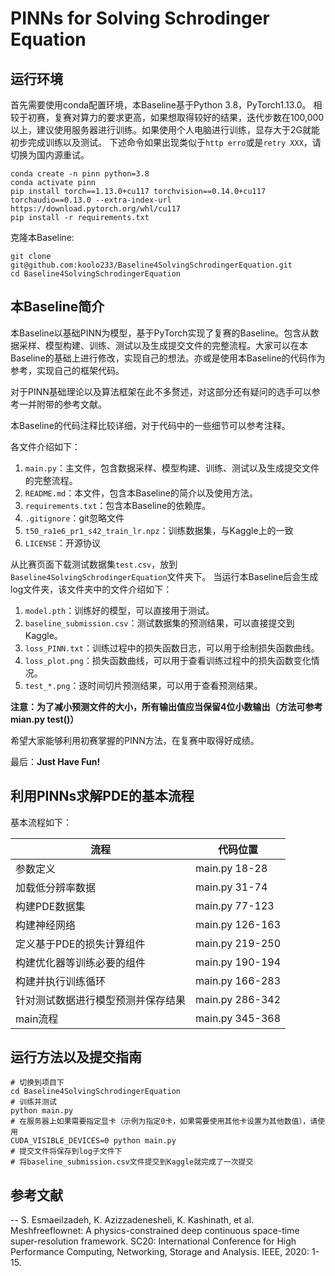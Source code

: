 # PINNs for Solving Schrodinger Equation

## 运行环境

首先需要使用conda配置环境，本Baseline基于Python 3.8，PyTorch1.13.0。
相较于初赛，复赛对算力的要求更高，如果想取得较好的结果，迭代步数在100,000以上，建议使用服务器进行训练。如果使用个人电脑进行训练，显存大于2G就能初步完成训练以及测试。
下述命令如果出现类似于`http erro`或是`retry XXX`，请切换为国内源重试。

```commandline
conda create -n pinn python=3.8
conda activate pinn
pip install torch==1.13.0+cu117 torchvision==0.14.0+cu117 torchaudio==0.13.0 --extra-index-url https://download.pytorch.org/whl/cu117
pip install -r requirements.txt
```

克隆本Baseline:
```commandline
git clone git@github.com:koolo233/Baseline4SolvingSchrodingerEquation.git
cd Baseline4SolvingSchrodingerEquation
```

## 本Baseline简介

本Baseline以基础PINN为模型，基于PyTorch实现了复赛的Baseline。包含从数据采样、模型构建、训练、测试以及生成提交文件的完整流程。大家可以在本Baseline的基础上进行修改，实现自己的想法。亦或是使用本Baseline的代码作为参考，实现自己的框架代码。

对于PINN基础理论以及算法框架在此不多赘述，对这部分还有疑问的选手可以参考一并附带的参考文献。

本Baseline的代码注释比较详细，对于代码中的一些细节可以参考注释。

各文件介绍如下：
1. `main.py`：主文件，包含数据采样、模型构建、训练、测试以及生成提交文件的完整流程。
2. `README.md`：本文件，包含本Baseline的简介以及使用方法。
3. `requirements.txt`：包含本Baseline的依赖库。
4. `.gitignore`：git忽略文件
5. `t50_ra1e6_pr1_s42_train_lr.npz`：训练数据集，与Kaggle上的一致
6. `LICENSE`：开源协议

从比赛页面下载测试数据集`test.csv`，放到`Baseline4SolvingSchrodingerEquation`文件夹下。
当运行本Baseline后会生成log文件夹，该文件夹中的文件介绍如下：
1. `model.pth`：训练好的模型，可以直接用于测试。
2. `baseline_submission.csv`：测试数据集的预测结果，可以直接提交到Kaggle。
3. `loss_PINN.txt`：训练过程中的损失函数日志，可以用于绘制损失函数曲线。
4. `loss_plot.png`：损失函数曲线，可以用于查看训练过程中的损失函数变化情况。
5. `test_*.png`：逐时间切片预测结果，可以用于查看预测结果。

**注意：为了减小预测文件的大小，所有输出值应当保留4位小数输出（方法可参考mian.py test()）**

希望大家能够利用初赛掌握的PINN方法，在复赛中取得好成绩。

最后：**Just Have Fun!**

## 利用PINNs求解PDE的基本流程
基本流程如下：

| 流程                | 代码位置            |
|-------------------|-----------------|
| 参数定义              | main.py 18-28   |
| 加载低分辨率数据          | main.py 31-74   |
| 构建PDE数据集          | main.py 77-123  |
| 构建神经网络            | main.py 126-163 |
| 定义基于PDE的损失计算组件    | main.py 219-250 |
| 构建优化器等训练必要的组件     | main.py 190-194 |
| 构建并执行训练循环         | main.py 166-283 |
| 针对测试数据进行模型预测并保存结果 | main.py 286-342 |
| main流程            | main.py 345-368 |

## 运行方法以及提交指南

```commandline
# 切换到项目下
cd Baseline4SolvingSchrodingerEquation
# 训练并测试
python main.py
# 在服务器上如果需要指定显卡（示例为指定0卡，如果需要使用其他卡设置为其他数值），请使用
CUDA_VISIBLE_DEVICES=0 python main.py
# 提交文件将保存到log子文件下
# 将baseline_submission.csv文件提交到Kaggle就完成了一次提交
```

## 参考文献

-- S. Esmaeilzadeh, K. Azizzadenesheli, K. Kashinath, et al. Meshfreeflownet: A physics-constrained deep continuous space-time super-resolution framework. SC20: International Conference for High Performance Computing, Networking, Storage and Analysis. IEEE, 2020: 1-15.
